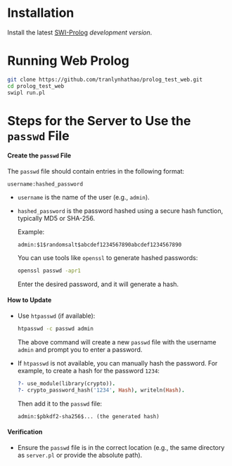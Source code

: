 # Installation

Install the latest  [SWI-Prolog](http://www.swi-prolog.org) _development
version_.

# Running Web Prolog

```bash
git clone https://github.com/tranlynhathao/prolog_test_web.git
cd prolog_test_web
swipl run.pl
```

# Steps for the Server to Use the `passwd` File

#### **Create the `passwd` File**

   The `passwd` file should contain entries in the following format:

   ```
   username:hashed_password
   ```

- `username` is the name of the user (e.g., `admin`).
- `hashed_password` is the password hashed using a secure hash function, typically MD5 or SHA-256.

   Example:

   ```
   admin:$1$randomsalt$abcdef1234567890abcdef1234567890
   ```

   You can use tools like `openssl` to generate hashed passwords:

   ```bash
   openssl passwd -apr1
   ```

   Enter the desired password, and it will generate a hash.

#### How to Update

- Use `htpasswd` (if available):

  ```bash
  htpasswd -c passwd admin
  ```

  The above command will create a new `passwd` file with the username `admin` and prompt you to enter a password.

- If `htpasswd` is not available, you can manually hash the password. For example, to create a hash for the password `1234`:

  ```prolog
  ?- use_module(library(crypto)).
  ?- crypto_password_hash('1234', Hash), writeln(Hash).
  ```

  Then add it to the `passwd` file:

  ```
  admin:$pbkdf2-sha256$... (the generated hash)
  ```

#### Verification

- Ensure the `passwd` file is in the correct location (e.g., the same directory as `server.pl` or provide the absolute path).
